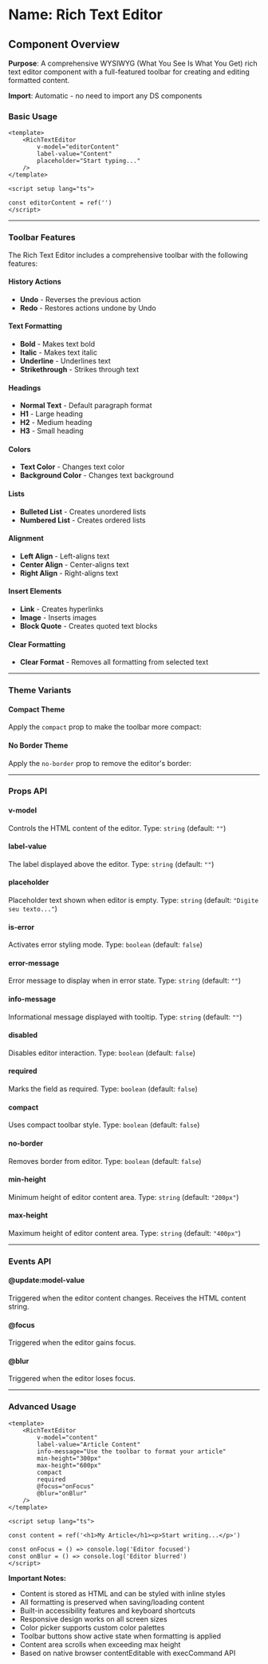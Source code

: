 # Name: Rich Text Editor
## Component Overview

**Purpose**: A comprehensive WYSIWYG (What You See Is What You Get) rich text editor component with a full-featured toolbar for creating and editing formatted content.

**Import**: Automatic - no need to import any DS components

### Basic Usage

```vue
<template>
    <RichTextEditor 
        v-model="editorContent"
        label-value="Content"
        placeholder="Start typing..."
    />
</template>

<script setup lang="ts">

const editorContent = ref('')
</script>
```

---

### Toolbar Features

The Rich Text Editor includes a comprehensive toolbar with the following features:

#### History Actions
- **Undo** - Reverses the previous action
- **Redo** - Restores actions undone by Undo

#### Text Formatting
- **Bold** - Makes text bold
- **Italic** - Makes text italic  
- **Underline** - Underlines text
- **Strikethrough** - Strikes through text

#### Headings
- **Normal Text** - Default paragraph format
- **H1** - Large heading
- **H2** - Medium heading
- **H3** - Small heading

#### Colors
- **Text Color** - Changes text color
- **Background Color** - Changes text background

#### Lists
- **Bulleted List** - Creates unordered lists
- **Numbered List** - Creates ordered lists

#### Alignment
- **Left Align** - Left-aligns text
- **Center Align** - Center-aligns text
- **Right Align** - Right-aligns text

#### Insert Elements
- **Link** - Creates hyperlinks
- **Image** - Inserts images
- **Block Quote** - Creates quoted text blocks

#### Clear Formatting
- **Clear Format** - Removes all formatting from selected text

---

### Theme Variants

#### Compact Theme
Apply the `compact` prop to make the toolbar more compact:

#### No Border Theme
Apply the `no-border` prop to remove the editor's border:

---

### Props API

#### v-model
Controls the HTML content of the editor. Type: `string` (default: `""`)

#### label-value
The label displayed above the editor. Type: `string` (default: `""`)

#### placeholder
Placeholder text shown when editor is empty. Type: `string` (default: `"Digite seu texto..."`)

#### is-error
Activates error styling mode. Type: `boolean` (default: `false`)

#### error-message
Error message to display when in error state. Type: `string` (default: `""`)

#### info-message
Informational message displayed with tooltip. Type: `string` (default: `""`)

#### disabled
Disables editor interaction. Type: `boolean` (default: `false`)

#### required
Marks the field as required. Type: `boolean` (default: `false`)

#### compact
Uses compact toolbar style. Type: `boolean` (default: `false`)

#### no-border
Removes border from editor. Type: `boolean` (default: `false`)

#### min-height
Minimum height of editor content area. Type: `string` (default: `"200px"`)

#### max-height
Maximum height of editor content area. Type: `string` (default: `"400px"`)

---

### Events API

#### @update:model-value
Triggered when the editor content changes. Receives the HTML content string.

#### @focus
Triggered when the editor gains focus.

#### @blur
Triggered when the editor loses focus.

---

### Advanced Usage

```vue
<template>
    <RichTextEditor 
        v-model="content"
        label-value="Article Content"
        info-message="Use the toolbar to format your article"
        min-height="300px"
        max-height="600px"
        compact
        required
        @focus="onFocus"
        @blur="onBlur"
    />
</template>

<script setup lang="ts">

const content = ref('<h1>My Article</h1><p>Start writing...</p>')

const onFocus = () => console.log('Editor focused')
const onBlur = () => console.log('Editor blurred')
</script>
```

**Important Notes:**
- Content is stored as HTML and can be styled with inline styles
- All formatting is preserved when saving/loading content
- Built-in accessibility features and keyboard shortcuts
- Responsive design works on all screen sizes
- Color picker supports custom color palettes
- Toolbar buttons show active state when formatting is applied
- Content area scrolls when exceeding max height
- Based on native browser contentEditable with execCommand API